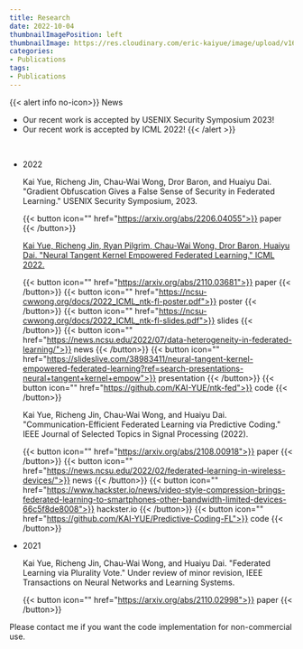 ```yaml
---
title: Research
date: 2022-10-04
thumbnailImagePosition: left
thumbnailImage: https://res.cloudinary.com/eric-kaiyue/image/upload/v1600775874/website/book_hcsc9k.png
categories:
- Publications
tags:
- Publications
---
```


{{< alert info no-icon>}}
News
<!-- <br /> -->
- Our recent work is accepted by USENIX Security Symposium 2023!
- Our recent work is accepted by ICML 2022!
{{< /alert >}}

<br /> 

- 2022

    Kai Yue, Richeng Jin, Chau-Wai Wong, Dror Baron, and Huaiyu Dai. "Gradient Obfuscation Gives a False Sense of Security in Federated Learning." USENIX Security Symposium, 2023.

    {{< button icon="" href="https://arxiv.org/abs/2206.04055">}}
    paper
    {{< /button>}}

    [Kai Yue, Richeng Jin, Ryan Pilgrim, Chau-Wai Wong, Dror Baron, Huaiyu Dai. "Neural Tangent Kernel Empowered Federated Learning." ICML 2022.](https://ntk-fl.netlify.app/)
    
    {{< button icon="" href="https://arxiv.org/abs/2110.03681">}}
    paper
    {{< /button>}}
    {{< button icon="" href="https://ncsu-cwwong.org/docs/2022_ICML_ntk-fl-poster.pdf">}}
    poster
    {{< /button>}}
    {{< button icon="" href="https://ncsu-cwwong.org/docs/2022_ICML_ntk-fl-slides.pdf">}}
    slides
    {{< /button>}}
    {{< button icon="" href="https://news.ncsu.edu/2022/07/data-heterogeneity-in-federated-learning/">}}
    news
    {{< /button>}}
    {{< button icon="" href="https://slideslive.com/38983411/neural-tangent-kernel-empowered-federated-learning?ref=search-presentations-neural+tangent+kernel+empow">}}
    presentation
    {{< /button>}}
    {{< button icon="" href="https://github.com/KAI-YUE/ntk-fed">}}
    code
    {{< /button>}}

    Kai Yue, Richeng Jin, Chau-Wai Wong, and Huaiyu Dai. "Communication-Efficient Federated Learning via Predictive Coding." IEEE Journal of Selected Topics in Signal Processing (2022).

    <!-- <i class=\"sidebar-pullquote-icon fa fa-lg fa-home\"></i> -->

    {{< button icon="" href="https://arxiv.org/abs/2108.00918">}}
    paper
    {{< /button>}}
    {{< button icon="" href="https://news.ncsu.edu/2022/02/federated-learning-in-wireless-devices/">}}
    news
    {{< /button>}}
    {{< button icon="" href="https://www.hackster.io/news/video-style-compression-brings-federated-learning-to-smartphones-other-bandwidth-limited-devices-66c5f8de8008">}}
    hackster.io
    {{< /button>}}
    {{< button icon="" href="https://github.com/KAI-YUE/Predictive-Coding-FL">}}
    code
    {{< /button>}}

- 2021

    Kai Yue, Richeng Jin, Chau-Wai Wong, and Huaiyu Dai. 
    "Federated Learning via Plurality Vote." Under review of minor revision, IEEE Transactions on Neural Networks and Learning Systems.

    {{< button icon="" href="https://arxiv.org/abs/2110.02998">}}
    paper
    {{< /button>}}
    


<!--more-->

Please contact me if you want the code implementation for non-commercial use. 